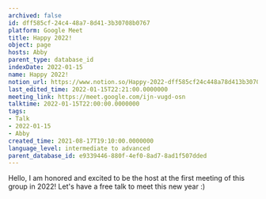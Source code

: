 ```yaml
---
archived: false
id: dff585cf-24c4-48a7-8d41-3b30708b0767
platform: Google Meet
title: Happy 2022!
object: page
hosts: Abby
parent_type: database_id
indexDate: 2022-01-15
name: Happy 2022!
notion_url: https://www.notion.so/Happy-2022-dff585cf24c448a78d413b30708b0767
last_edited_time: 2022-01-15T22:21:00.0000000
meeting_link: https://meet.google.com/ijn-vugd-osn
talktime: 2022-01-15T22:00:00.0000000
tags:
- Talk
- 2022-01-15
- Abby
created_time: 2021-08-17T19:10:00.0000000
language_level: intermediate to advanced
parent_database_id: e9339446-880f-4ef0-8ad7-8ad1f507dded
---
```


Hello, I am honored and excited to be the host at the first meeting of this group in 2022! Let's have a free talk to meet this new year :)





